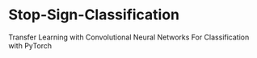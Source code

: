 # Stop-Sign-Classification
Transfer Learning with Convolutional Neural Networks For Classification with PyTorch
